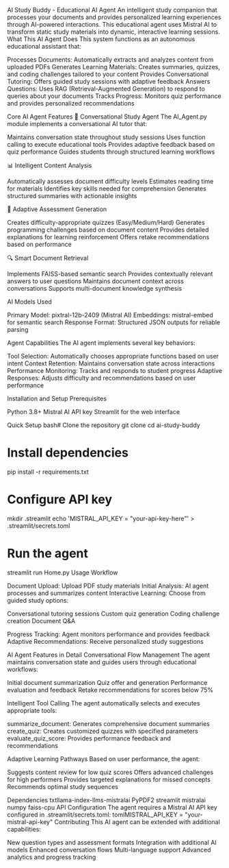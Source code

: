 AI Study Buddy - Educational AI Agent
An intelligent study companion that processes your documents and provides personalized learning experiences through AI-powered interactions. This educational agent uses Mistral AI to transform static study materials into dynamic, interactive learning sessions.
What This AI Agent Does
This system functions as an autonomous educational assistant that:

Processes Documents: Automatically extracts and analyzes content from uploaded PDFs
Generates Learning Materials: Creates summaries, quizzes, and coding challenges tailored to your content
Provides Conversational Tutoring: Offers guided study sessions with adaptive feedback
Answers Questions: Uses RAG (Retrieval-Augmented Generation) to respond to queries about your documents
Tracks Progress: Monitors quiz performance and provides personalized recommendations

Core AI Agent Features
🤖 Conversational Study Agent
The AI_Agent.py module implements a conversational AI tutor that:

Maintains conversation state throughout study sessions
Uses function calling to execute educational tools
Provides adaptive feedback based on quiz performance
Guides students through structured learning workflows

📊 Intelligent Content Analysis

Automatically assesses document difficulty levels
Estimates reading time for materials
Identifies key skills needed for comprehension
Generates structured summaries with actionable insights

🎯 Adaptive Assessment Generation

Creates difficulty-appropriate quizzes (Easy/Medium/Hard)
Generates programming challenges based on document content
Provides detailed explanations for learning reinforcement
Offers retake recommendations based on performance

🔍 Smart Document Retrieval

Implements FAISS-based semantic search
Provides contextually relevant answers to user questions
Maintains document context across conversations
Supports multi-document knowledge synthesis

AI Models Used

Primary Model: pixtral-12b-2409 (Mistral AI)
Embeddings: mistral-embed for semantic search
Response Format: Structured JSON outputs for reliable parsing

Agent Capabilities
The AI agent implements several key behaviors:

Tool Selection: Automatically chooses appropriate functions based on user intent
Context Retention: Maintains conversation state across interactions
Performance Monitoring: Tracks and responds to student progress
Adaptive Responses: Adjusts difficulty and recommendations based on user performance

Installation and Setup
Prerequisites

Python 3.8+
Mistral AI API key
Streamlit for the web interface

Quick Setup
bash# Clone the repository
git clone <your-repo-url>
cd ai-study-buddy

# Install dependencies
pip install -r requirements.txt

# Configure API key
mkdir .streamlit
echo 'MISTRAL_API_KEY = "your-api-key-here"' > .streamlit/secrets.toml

# Run the agent
streamlit run Home.py
Usage Workflow

Document Upload: Upload PDF study materials
Initial Analysis: AI agent processes and summarizes content
Interactive Learning: Choose from guided study options:

Conversational tutoring sessions
Custom quiz generation
Coding challenge creation
Document Q&A


Progress Tracking: Agent monitors performance and provides feedback
Adaptive Recommendations: Receive personalized study suggestions

AI Agent Features in Detail
Conversational Flow Management
The agent maintains conversation state and guides users through educational workflows:

Initial document summarization
Quiz offer and generation
Performance evaluation and feedback
Retake recommendations for scores below 75%

Intelligent Tool Calling
The agent automatically selects and executes appropriate tools:

summarize_document: Generates comprehensive document summaries
create_quiz: Creates customized quizzes with specified parameters
evaluate_quiz_score: Provides performance feedback and recommendations

Adaptive Learning Pathways
Based on user performance, the agent:

Suggests content review for low quiz scores
Offers advanced challenges for high performers
Provides targeted explanations for missed concepts
Recommends optimal study sequences

Dependencies
txtllama-index-llms-mistralai
PyPDF2
streamlit
mistralai
numpy
faiss-cpu
API Configuration
The agent requires a Mistral AI API key configured in .streamlit/secrets.toml:
tomlMISTRAL_API_KEY = "your-mistral-api-key"
Contributing
This AI agent can be extended with additional capabilities:

New question types and assessment formats
Integration with additional AI models
Enhanced conversation flows
Multi-language support
Advanced analytics and progress tracking


